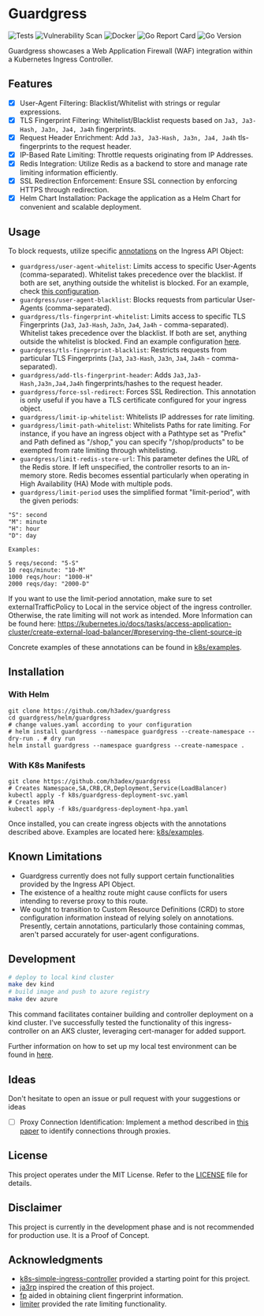 # Guardgress
![Tests](https://github.com/h3adex/guardgress/actions/workflows/test-go-code.yaml/badge.svg)
![Vulnerability Scan](https://github.com/h3adex/guardgress/actions/workflows/vulnerability-scan.yaml/badge.svg)
![Docker](https://github.com/h3adex/guardgress/actions/workflows/publish-to-docker.yaml/badge.svg)
![Go Report Card](https://goreportcard.com/badge/github.com/h3adex/guardgress)
![Go Version](https://img.shields.io/badge/go-1.21.5-blue)

Guardgress showcases a Web Application Firewall (WAF) integration within 
a Kubernetes Ingress Controller.

## Features
- [x] User-Agent Filtering: Blacklist/Whitelist with strings or regular expressions.
- [x] TLS Fingerprint Filtering: Whitelist/Blacklist requests based on ``Ja3, Ja3-Hash, Ja3n, Ja4, Ja4h`` fingerprints.
- [x] Request Header Enrichment: Add ``Ja3, Ja3-Hash, Ja3n, Ja4, Ja4h`` tls-fingerprints to the request header.
- [x] IP-Based Rate Limiting: Throttle requests originating from IP Addresses.
- [x] Redis Integration: Utilize Redis as a backend to store and manage rate limiting information efficiently.
- [x] SSL Redirection Enforcement: Ensure SSL connection by enforcing HTTPS through redirection.
- [x] Helm Chart Installation: Package the application as a Helm Chart for convenient and scalable deployment.

## Usage
To block requests, utilize specific [annotations](pkg/annotations/annotations.go) on the Ingress API Object:

- `guardgress/user-agent-whitelist`: Limits access to specific User-Agents (comma-separated). Whitelist takes precedence over the blacklist. If both are set, anything outside the whitelist is blocked. For an example, check [this configuration](k8s/examples/ingress-ua-block-white-and-blacklist.yaml).
- `guardgress/user-agent-blacklist`: Blocks requests from particular User-Agents (comma-separated).
- `guardgress/tls-fingerprint-whitelist`: Limits access to specific TLS Fingerprints (`Ja3`, `Ja3-Hash`, `Ja3n`, `Ja4`, `Ja4h` - comma-separated). Whitelist takes precedence over the blacklist. If both are set, anything outside the whitelist is blocked. Find an example configuration [here](k8s/examples/ingress-tls-block-white-and-blacklist.yaml).
- `guardgress/tls-fingerprint-blacklist`: Restricts requests from particular TLS Fingerprints (`Ja3`, `Ja3-Hash`, `Ja3n`, `Ja4`, `Ja4h` - comma-separated).
- `guardgress/add-tls-fingerprint-header`: Adds `Ja3,Ja3-Hash,Ja3n,Ja4,Ja4h` fingerprints/hashes to the request header.
- `guardgress/force-ssl-redirect`: Forces SSL Redirection. This annotation is only useful if you have a TLS certificate configured for your ingress object.
- `guardgress/limit-ip-whitelist`: Whitelists IP addresses for rate limiting.
- `guardgress/limit-path-whitelist`: Whitelists Paths for rate limiting. For instance, if you have an ingress object with a Pathtype set as "Prefix" and Path defined as "/shop," you can specify "/shop/products" to be exempted from rate limiting through whitelisting.
- `guardgress/limit-redis-store-url`: This parameter defines the URL of the Redis store. If left unspecified, the controller resorts to an in-memory store. Redis becomes essential particularly when operating in High Availability (HA) Mode with multiple pods.
- `guardgress/limit-period` uses the simplified format "limit-period", with the given periods:
```text
"S": second 
"M": minute
"H": hour
"D": day

Examples:
    
5 reqs/second: "5-S"
10 reqs/minute: "10-M"
1000 reqs/hour: "1000-H"
2000 reqs/day: "2000-D"
```
If you want to use the limit-period annotation, make sure to set externalTrafficPolicy to Local in the service object of the ingress controller. 
Otherwise, the rate limiting will not work as intended. More Information can be found here: https://kubernetes.io/docs/tasks/access-application-cluster/create-external-load-balancer/#preserving-the-client-source-ip

Concrete examples of these annotations can be found in [k8s/examples](k8s/examples).

## Installation

### With Helm
```shell
git clone https://github.com/h3adex/guardgress
cd guardgress/helm/guardgress
# change values.yaml according to your configuration
# helm install guardgress --namespace guardgress --create-namespace --dry-run . # dry run
helm install guardgress --namespace guardgress --create-namespace .
```

### With K8s Manifests
```shell
git clone https://github.com/h3adex/guardgress
# Creates Namespace,SA,CRB,CR,Deployment,Service(LoadBalancer)
kubectl apply -f k8s/guardgress-deployment-svc.yaml
# Creates HPA
kubectl apply -f k8s/guardgress-deployment-hpa.yaml
```

Once installed, you can create ingress objects with the annotations described above. Examples
are located here: [k8s/examples](k8s/examples).

## Known Limitations
- Guardgress currently does not fully support certain functionalities provided by the Ingress API Object.
- The existence of a healthz route might cause conflicts for users intending to reverse proxy to this route.
- We ought to transition to Custom Resource Definitions (CRD) to store configuration information instead of relying solely on annotations. Presently, certain annotations, particularly those containing commas, aren't parsed accurately for user-agent configurations.

## Development
```sh
# deploy to local kind cluster
make dev kind
# build image and push to azure registry
make dev azure
```
This command facilitates container building and controller deployment on a kind cluster.
I've successfully tested the functionality of this ingress-controller on an AKS cluster,
leveraging cert-manager for added support.

Further information on how to set up my local test environment 
can be found in [here](build/README.md).

## Ideas
Don't hesitate to open an issue or pull request with your suggestions or ideas
- [ ] Proxy Connection Identification: Implement a method described in [this paper](https://dl.acm.org/doi/abs/10.1007/978-3-031-21280-2_18) to identify connections through proxies.

## License
This project operates under the MIT License. Refer to the [LICENSE](LICENSE) file for details.

## Disclaimer
This project is currently in the development phase and is not recommended for production use. 
It is a Proof of Concept.

## Acknowledgments
- [k8s-simple-ingress-controller](https://github.com/calebdoxsey/kubernetes-simple-ingress-controller) provided a starting point for this project.
- [ja3rp](https://github.com/sleeyax/ja3rp) inspired the creation of this project.
- [fp](https://github.com/gospider007/fp) aided in obtaining client fingerprint information.
- [limiter](https://github.com/ulule/limiter/) provided the rate limiting functionality.